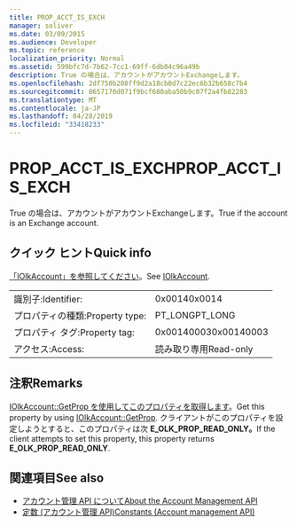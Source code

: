 ```yaml
---
title: PROP_ACCT_IS_EXCH
manager: soliver
ms.date: 03/09/2015
ms.audience: Developer
ms.topic: reference
localization_priority: Normal
ms.assetid: 599bfc7d-7b62-7cc1-69ff-6db04c96a49b
description: True の場合は、アカウントがアカウントExchangeします。
ms.openlocfilehash: 2df750b208ff9d2a18cb0d7c22ec6b32b658c7b4
ms.sourcegitcommit: 8657170d071f9bcf680aba50b9c07f2a4fb82283
ms.translationtype: MT
ms.contentlocale: ja-JP
ms.lasthandoff: 04/28/2019
ms.locfileid: "33418233"
---
```

# <a name="prop_acct_is_exch"></a><span data-ttu-id="1ca7e-103">PROP_ACCT_IS_EXCH</span><span class="sxs-lookup"><span data-stu-id="1ca7e-103">PROP_ACCT_IS_EXCH</span></span>

<span data-ttu-id="1ca7e-104">True の場合は、アカウントがアカウントExchangeします。</span><span class="sxs-lookup"><span data-stu-id="1ca7e-104">True if the account is an Exchange account.</span></span>
  
## <a name="quick-info"></a><span data-ttu-id="1ca7e-105">クイック ヒント</span><span class="sxs-lookup"><span data-stu-id="1ca7e-105">Quick info</span></span>

<span data-ttu-id="1ca7e-106">[「IOlkAccount」を参照してください](iolkaccount.md)。</span><span class="sxs-lookup"><span data-stu-id="1ca7e-106">See [IOlkAccount](iolkaccount.md).</span></span>
  
|||
|:-----|:-----|
|<span data-ttu-id="1ca7e-107">識別子:</span><span class="sxs-lookup"><span data-stu-id="1ca7e-107">Identifier:</span></span>  <br/> |<span data-ttu-id="1ca7e-108">0x0014</span><span class="sxs-lookup"><span data-stu-id="1ca7e-108">0x0014</span></span>  <br/> |
|<span data-ttu-id="1ca7e-109">プロパティの種類:</span><span class="sxs-lookup"><span data-stu-id="1ca7e-109">Property type:</span></span>  <br/> |<span data-ttu-id="1ca7e-110">PT_LONG</span><span class="sxs-lookup"><span data-stu-id="1ca7e-110">PT_LONG</span></span>  <br/> |
|<span data-ttu-id="1ca7e-111">プロパティ タグ:</span><span class="sxs-lookup"><span data-stu-id="1ca7e-111">Property tag:</span></span>  <br/> |<span data-ttu-id="1ca7e-112">0x00140003</span><span class="sxs-lookup"><span data-stu-id="1ca7e-112">0x00140003</span></span>  <br/> |
|<span data-ttu-id="1ca7e-113">アクセス:</span><span class="sxs-lookup"><span data-stu-id="1ca7e-113">Access:</span></span>  <br/> |<span data-ttu-id="1ca7e-114">読み取り専用</span><span class="sxs-lookup"><span data-stu-id="1ca7e-114">Read-only</span></span>  <br/> |
   
## <a name="remarks"></a><span data-ttu-id="1ca7e-115">注釈</span><span class="sxs-lookup"><span data-stu-id="1ca7e-115">Remarks</span></span>

<span data-ttu-id="1ca7e-116">[IOlkAccount::GetProp を使用してこのプロパティを取得します](iolkaccount-getprop.md)。</span><span class="sxs-lookup"><span data-stu-id="1ca7e-116">Get this property by using [IOlkAccount::GetProp](iolkaccount-getprop.md).</span></span> <span data-ttu-id="1ca7e-117">クライアントがこのプロパティを設定しようとすると、このプロパティは次 **E_OLK_PROP_READ_ONLY。**</span><span class="sxs-lookup"><span data-stu-id="1ca7e-117">If the client attempts to set this property, this property returns **E_OLK_PROP_READ_ONLY**.</span></span> 
  
## <a name="see-also"></a><span data-ttu-id="1ca7e-118">関連項目</span><span class="sxs-lookup"><span data-stu-id="1ca7e-118">See also</span></span>

- [<span data-ttu-id="1ca7e-119">アカウント管理 API について</span><span class="sxs-lookup"><span data-stu-id="1ca7e-119">About the Account Management API</span></span>](about-the-account-management-api.md) 
- [<span data-ttu-id="1ca7e-120">定数 (アカウント管理 API)</span><span class="sxs-lookup"><span data-stu-id="1ca7e-120">Constants (Account management API)</span></span>](constants-account-management-api.md)

